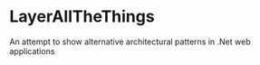 # LayerAllTheThings

An attempt to show alternative architectural patterns in .Net web applications
